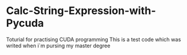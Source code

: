 # Calc-String-Expression-with-Pycuda
Toturial for practising CUDA programming
This is a test code which was writed when i`m pursing my master degree

